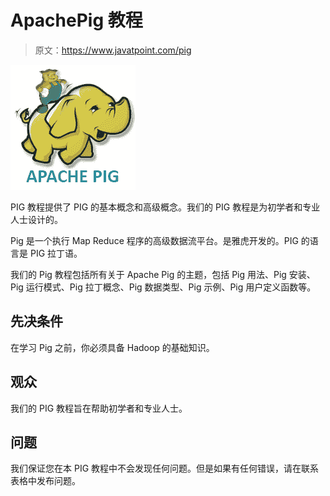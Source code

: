 # ApachePig 教程

> 原文：<https://www.javatpoint.com/pig>

![Apache Pig Tutorial](img/2975bf3ba07e0bbd48112616a31c4dbc.png)

PIG 教程提供了 PIG 的基本概念和高级概念。我们的 PIG 教程是为初学者和专业人士设计的。

Pig 是一个执行 Map Reduce 程序的高级数据流平台。是雅虎开发的。PIG 的语言是 PIG 拉丁语。

我们的 Pig 教程包括所有关于 Apache Pig 的主题，包括 Pig 用法、Pig 安装、Pig 运行模式、Pig 拉丁概念、Pig 数据类型、Pig 示例、Pig 用户定义函数等。

## 先决条件

在学习 Pig 之前，你必须具备 Hadoop 的基础知识。

## 观众

我们的 PIG 教程旨在帮助初学者和专业人士。

## 问题

我们保证您在本 PIG 教程中不会发现任何问题。但是如果有任何错误，请在联系表格中发布问题。